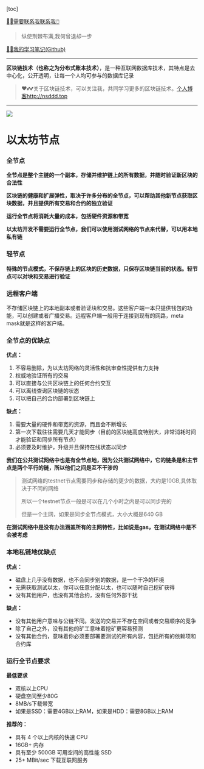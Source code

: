 [toc]

[😶‍🌫️需要联系我联系我🖱️](xxw@nsddd.top)

>   纵使荆棘布满,我何曾退却一步

[😶‍🌫️我的学习笔记(Github)](https://github.com/3293172751/golang-rearn)

---

**区块链技术（也称之为分布式账本技术）**，是一种互联网数据库技术，其特点是去中心化，公开透明，让每一个人均可参与的数据库记录

>   ❤️💕💕关于区块链技术，可以关注我，共同学习更多的区块链技术。[个人博客http://nsddd.top](http://nsddd.top)

---

<a href = "https://etherscan.io/ "><img src = "https://s2.loli.net/2022/03/20/gTiDdUAxtHGJ4f8.png"></a>

# 以太坊节点

### 全节点

**全节点是整个主链的一个副本，存储并维护链上的所有数据，并随时验证新区块的合法性**

**区块链的健康和扩展弹性，取决于许多分布的全节点，可以帮助其他新节点获取区块数据，并且提供所有交易和合约的独立验证**

**运行全节点将消耗大量的成本，包括硬件资源和带宽**

**以太坊开发不需要运行全节点，我们可以使用测试网络的节点来代替，可以用本地私有链**



### 轻节点

**特殊的节点模式，不保存链上的区块的历史数据，只保存区块链当前的状态。轻节点可以对块和交易进行验证**



### 远程客户端

不存储区块链上的本地副本或者验证块和交易。这些客户端一本只提供钱包的功能，可以创建或者广播交易。远程客户端一般用于连接到现有的网路，meta mask就是这样的客户端。



### 全节点的优缺点

**优点：**

1. 不容易删除，为以太坊网络的灵活性和抗审查性提供有力支持
2. 权威地验证所有的交易
3. 可以直接与公共区块链上的任何合约交互
4. 可以离线查询区块链的状态
5. 可以把自己的合约部署到区块链上

**缺点：**

1. 需要大量的硬件和带宽的资源，而且会不断增长
2. 第一次下载往往需要几天才能同步（目前的区块链高度特别大，非常消耗时间才能验证和同步所有节点）
3. 必须要及时维护，升级并且保持在线状态以同步



**我们在公共测试网络中也是有全节点地，因为公共测试网络中，它的链条是和主节点是两个平行的链，所以他们之间是互不干涉的**

> 测试网络的testnet节点需要同步和存储的更少的数据，大约是10GB,具体取决于不同的网络
>
> 所以一个testnet节点一般是可以在几个小时之内是可以同步完的
>
> 但是一个主网，如果是同步全节点模式，大小大概是640 GB



**在测试网络中是没有办法涵盖所有的主网特性，比如说是gas，在测试网络中是不会被考虑**



### 本地私链地优缺点

**优点：**

+ 磁盘上几乎没有数据，也不会同步别的数据，是一个干净的环境
+ 无需获取测试以太，你可以任意分配以太，也可以随时自己挖矿获得
+ 没有其他用户，也没有其他合约，没有任何外部干扰

**缺点：**

+ 没有其他用户意味与公链不同。发送的交易并不存在空间或者交易顺序的竞争
+ 除了自己之外，没有其他的矿工意味着挖矿更容易预测
+ 没有其他合约，意味着你必须要部署要测试的所有内容，包括所有的依赖项和合约库



### 运行全节点要求

**最低要求**

+ 双核以上CPU
+ 硬盘空间至少80G
+ 8MB/s下载带宽
+ 如果是SSD：需要4GB以上RAM，如果是HDD：需要8GB以上RAM

**推荐的：**

- 具有 4 个以上内核的快速 CPU
- 16GB+ 内存
- 具有至少 500GB 可用空间的高性能 SSD
- 25+ MBit/sec 下载互联网服务



